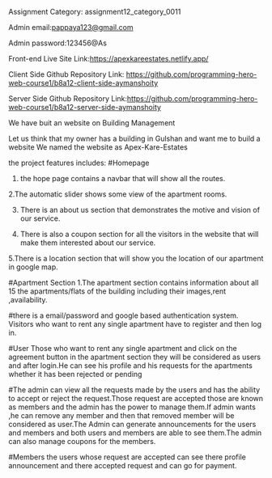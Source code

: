 
Assignment Category: assignment12_category_0011

Admin email:pappaya123@gmail.com

Admin password:123456@As

Front-end Live Site Link:https://apexkareestates.netlify.app/

Client Side Github Repository Link: https://github.com/programming-hero-web-course1/b8a12-client-side-aymanshoity

Server Side Github Repository Link:https://github.com/programming-hero-web-course1/b8a12-server-side-aymanshoity

We have buit an website on Building Management

Let us think that my owner has  a building in Gulshan and want me to build a website
We named the website as Apex-Kare-Estates

the project features includes:
#Homepage
1. the hope page contains a navbar that will show all the routes.

2.The automatic slider shows some view of the apartment rooms.

3. There is an about us section that demonstrates the motive and vision of our service.

4. There is also a coupon section for all the visitors in the website that will make them interested about our service.

5.There is a location section that will show you the location of our apartment in google map.

#Apartment Section
 1.The apartment section contains information about all 15 the apartments/flats of the building  including their images,rent ,availability.

#there is a email/password and google based authentication system. Visitors who want to rent any single apartment have to register and then log in.

 #User
 Those who want to rent any single apartment and click on the agreement button in the apartment section they will be considered as users and after  login.He can see his profile and his requests for the apartments whether it has been rejected or pending

 #The admin can view all the requests made by the users and has the ability to accept or reject the request.Those request are accepted those are known as members and the admin has the power to manage them.If admin wants ,he can remove any member and then that removed member will be considered as user.The Admin can generate announcements for the users and members and both users and members are able to see them.The admin can also manage coupons for the members.

 #Members 
 the users whose request are accepted can see there profile announcement and there accepted request and can go for payment.

